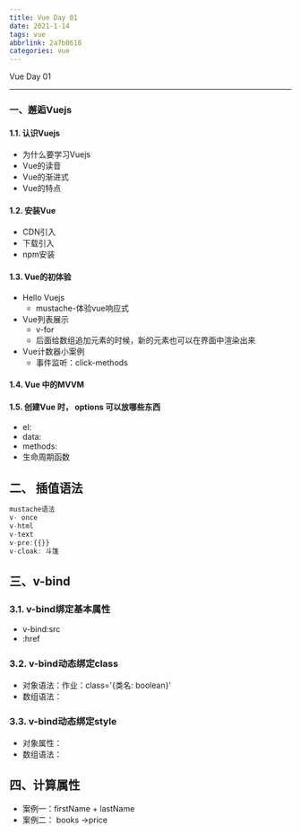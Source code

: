 ```yaml
---
title: Vue Day 01
date: 2021-1-14
tags: vue
abbrlink: 2a7b0618
categories: vue
---
```


Vue Day 01

------

### 一、邂逅Vuejs
#### 1.1. 认识Vuejs

- 为什么要学习Vuejs
- Vue的读音
- Vue的渐进式
- Vue的特点

#### 1.2. 安装Vue

- CDN引入
- 下载引入
- npm安装

#### 1.3. Vue的初体验

- Hello Vuejs
  - mustache-体验vue响应式
- Vue列表展示
  - v-for
  - 后面给数组追加元素的时候，新的元素也可以在界面中渲染出来
- Vue计数器小案例
  - 事件监听：click-methods

#### 1.4. Vue 中的MVVM

#### 1.5. 创建Vue 时， options 可以放哪些东西

- el:
- data:
- methods:
- 生命周期函数

## 二、 插值语法

```js
mustache语法
v- once
v-html
v-text
v-pre:{{}}
v-cloak: 斗篷
```

## 三、v-bind

### 3.1. v-bind绑定基本属性

- v-bind:src
- :href

### 3.2. v-bind动态绑定class

- 对象语法：作业：class='{类名: boolean}'
- 数组语法：

### 3.3. v-bind动态绑定style

- 对象属性：
- 数组语法：

## 四、计算属性

- 案例一：firstName + lastName
- 案例二： books ->price